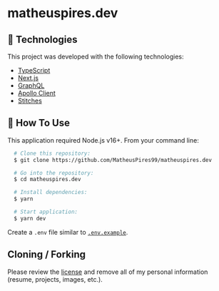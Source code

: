 # matheuspires.dev

## :rocket: Technologies

This project was developed with the following technologies:

- [TypeScript](https://www.typescriptlang.org/)
- [Next.js](https://nextjs.org/)
- [GraphQL](https://graphql.org/)
- [Apollo Client](https://www.apollographql.com/)
- [Stitches](https://stitches.dev/)

## :hammer: How To Use
This application required Node.js v16+. From your command line:

``` bash
  # Clone this repository:
  $ git clone https://github.com/MatheusPires99/matheuspires.dev

  # Go into the repository:
  $ cd matheuspires.dev

  # Install dependencies:
  $ yarn

  # Start application:
  $ yarn dev
```

Create a `.env` file similar to [`.env.example`](https://github.com/MatheusPires99/matheuspires.dev/blob/main/.env.example).

## Cloning / Forking

Please review the [license](https://github.com/MatheusPires99/matheuspires.dev/blob/main/LICENSE.txt) and remove all of my personal information (resume, projects, images, etc.).
